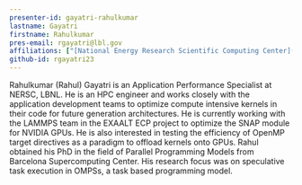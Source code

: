 ```yaml
---
presenter-id: gayatri-rahulkumar
lastname: Gayatri
firstname: Rahulkumar
pres-email: rgayatri@lbl.gov
affiliations: ["[National Energy Research Scientific Computing Center](http://www.nersc.gov/)"]
github-id: rgayatri23
---
```

Rahulkumar (Rahul) Gayatri is an Application Performance Specialist at NERSC, LBNL. He is an HPC engineer and works closely with the application development teams to optimize compute intensive kernels in their code for future generation architectures. He is currently working with the LAMMPS team in the EXAALT ECP project to optimize the SNAP module for NVIDIA GPUs. He is also interested in testing the efficiency of OpenMP target directives as a paradigm to offload kernels onto GPUs. Rahul obtained his PhD in the field of Parallel Programming Models from Barcelona Supercomputing Center. His research focus was on speculative task execution in OMPSs, a task based programming model.
